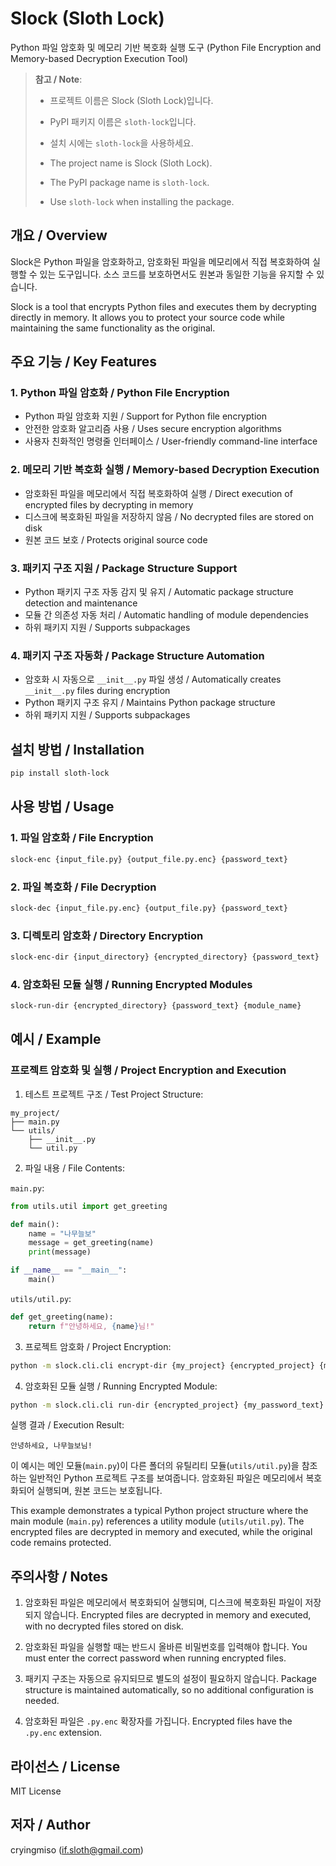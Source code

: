 # Slock (Sloth Lock)

Python 파일 암호화 및 메모리 기반 복호화 실행 도구 (Python File Encryption and Memory-based Decryption Execution Tool)

> **참고 / Note**: 
> - 프로젝트 이름은 Slock (Sloth Lock)입니다.
> - PyPI 패키지 이름은 `sloth-lock`입니다.
> - 설치 시에는 `sloth-lock`을 사용하세요.
>
> - The project name is Slock (Sloth Lock).
> - The PyPI package name is `sloth-lock`.
> - Use `sloth-lock` when installing the package.

## 개요 / Overview

Slock은 Python 파일을 암호화하고, 암호화된 파일을 메모리에서 직접 복호화하여 실행할 수 있는 도구입니다.
소스 코드를 보호하면서도 원본과 동일한 기능을 유지할 수 있습니다.

Slock is a tool that encrypts Python files and executes them by decrypting directly in memory.
It allows you to protect your source code while maintaining the same functionality as the original.

## 주요 기능 / Key Features

### 1. Python 파일 암호화 / Python File Encryption
- Python 파일 암호화 지원 / Support for Python file encryption
- 안전한 암호화 알고리즘 사용 / Uses secure encryption algorithms
- 사용자 친화적인 명령줄 인터페이스 / User-friendly command-line interface

### 2. 메모리 기반 복호화 실행 / Memory-based Decryption Execution
- 암호화된 파일을 메모리에서 직접 복호화하여 실행 / Direct execution of encrypted files by decrypting in memory
- 디스크에 복호화된 파일을 저장하지 않음 / No decrypted files are stored on disk
- 원본 코드 보호 / Protects original source code

### 3. 패키지 구조 지원 / Package Structure Support
- Python 패키지 구조 자동 감지 및 유지 / Automatic package structure detection and maintenance
- 모듈 간 의존성 자동 처리 / Automatic handling of module dependencies
- 하위 패키지 지원 / Supports subpackages

### 4. 패키지 구조 자동화 / Package Structure Automation
- 암호화 시 자동으로 `__init__.py` 파일 생성 / Automatically creates `__init__.py` files during encryption
- Python 패키지 구조 유지 / Maintains Python package structure
- 하위 패키지 지원 / Supports subpackages

## 설치 방법 / Installation

```bash
pip install sloth-lock
```

## 사용 방법 / Usage

### 1. 파일 암호화 / File Encryption
```bash
slock-enc {input_file.py} {output_file.py.enc} {password_text}
```

### 2. 파일 복호화 / File Decryption
```bash
slock-dec {input_file.py.enc} {output_file.py} {password_text}
```

### 3. 디렉토리 암호화 / Directory Encryption
```bash
slock-enc-dir {input_directory} {encrypted_directory} {password_text}
```

### 4. 암호화된 모듈 실행 / Running Encrypted Modules
```bash
slock-run-dir {encrypted_directory} {password_text} {module_name}
```

## 예시 / Example

### 프로젝트 암호화 및 실행 / Project Encryption and Execution

1. 테스트 프로젝트 구조 / Test Project Structure:
```
my_project/
├── main.py
└── utils/
    ├── __init__.py
    └── util.py
```

2. 파일 내용 / File Contents:

`main.py`:
```python
from utils.util import get_greeting

def main():
    name = "나무늘보"
    message = get_greeting(name)
    print(message)

if __name__ == "__main__":
    main()
```

`utils/util.py`:
```python
def get_greeting(name):
    return f"안녕하세요, {name}님!"
```

3. 프로젝트 암호화 / Project Encryption:
```bash
python -m slock.cli.cli encrypt-dir {my_project} {encrypted_project} {my_password_text}
```

4. 암호화된 모듈 실행 / Running Encrypted Module:
```bash
python -m slock.cli.cli run-dir {encrypted_project} {my_password_text} {my_project.main}
```

실행 결과 / Execution Result:
```
안녕하세요, 나무늘보님!
```

이 예시는 메인 모듈(`main.py`)이 다른 폴더의 유틸리티 모듈(`utils/util.py`)을 참조하는 일반적인 Python 프로젝트 구조를 보여줍니다. 
암호화된 파일은 메모리에서 복호화되어 실행되며, 원본 코드는 보호됩니다.

This example demonstrates a typical Python project structure where the main module (`main.py`) references a utility module (`utils/util.py`).
The encrypted files are decrypted in memory and executed, while the original code remains protected.

## 주의사항 / Notes

1. 암호화된 파일은 메모리에서 복호화되어 실행되며, 디스크에 복호화된 파일이 저장되지 않습니다.
   Encrypted files are decrypted in memory and executed, with no decrypted files stored on disk.

2. 암호화된 파일을 실행할 때는 반드시 올바른 비밀번호를 입력해야 합니다.
   You must enter the correct password when running encrypted files.

3. 패키지 구조는 자동으로 유지되므로 별도의 설정이 필요하지 않습니다.
   Package structure is maintained automatically, so no additional configuration is needed.

4. 암호화된 파일은 `.py.enc` 확장자를 가집니다.
   Encrypted files have the `.py.enc` extension.

## 라이선스 / License

MIT License

## 저자 / Author

cryingmiso (if.sloth@gmail.com) 